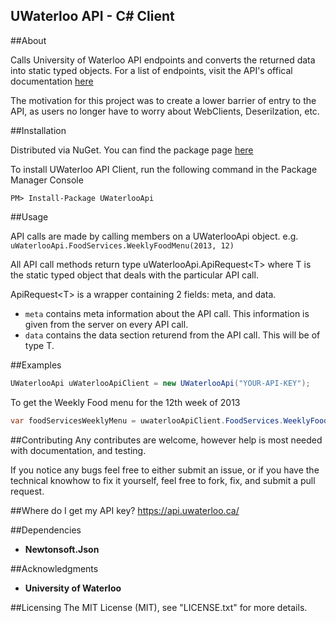 UWaterloo API - C# Client
-----

##About

Calls University of Waterloo API endpoints and converts the returned data into static typed objects. For a list of endpoints, visit the API's offical documentation [here](https://github.com/uWaterloo/api-documentation)

The motivation for this project was to create a lower barrier of entry to the API, as users no longer have to worry about WebClients, Deserilzation, etc.

##Installation

Distributed via NuGet. You can find the package page [here](https://www.nuget.org/packages/UWaterlooApi/)

To install UWaterloo API Client, run the following command in the Package Manager Console

```
PM> Install-Package UWaterlooApi
```

##Usage

API calls are made by calling members on a UWaterlooApi object.
e.g. `uWaterlooApi.FoodServices.WeeklyFoodMenu(2013, 12)`

All API call methods return type uWaterlooApi.ApiRequest&lt;T&gt; where T is the static typed object that deals with the particular API call.

ApiRequest&lt;T&gt; is a wrapper containing 2 fields: meta, and data.
- `meta` contains meta information about the API call. This information is given from the server on every API call.
- `data` contains the data section returend from the API call. This will be of type T. 


##Examples

```C#
UWaterlooApi uWaterlooApiClient = new UWaterlooApi("YOUR-API-KEY");
```

To get the Weekly Food menu for the 12th week of 2013

```C#
var foodServicesWeeklyMenu = uwaterlooApiClient.FoodServices.WeeklyFoodMenu(2013, 12);
```

##Contributing
Any contributes are welcome, however help is most needed with documentation, and testing.

If you notice any bugs feel free to either submit an issue, or if you have the technical knowhow to fix it yourself, feel free to fork, fix, and submit a pull request.

##Where do I get my API key?
https://api.uwaterloo.ca/

##Dependencies
* **Newtonsoft.Json**

##Acknowledgments
* **University of Waterloo**

##Licensing
The MIT License (MIT), see "LICENSE.txt" for more details.
